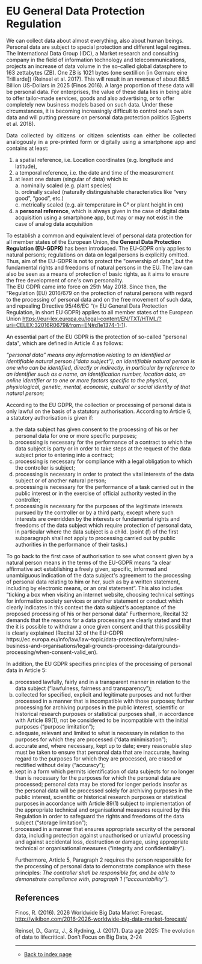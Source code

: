 # EU General Data Protection Regulation

We can collect data about almost everything, also about human beings. Personal data are subject to special protection and different legal regimes. The International Data Group (IDC), a Market research and consulting company in the field of information technology and telecommunications, projects an increase of data
volume in the so-called global datasphere to 163 zettabytes (ZB). One ZB is 1021 bytes (one sextillion [in German: eine Trilliarde]) (Reinsel et al. 2017). This will result in an
revenue of about 88.5 Billion US-Dollars in 2025 (Finos 2016). A large proportion of these data will be personal data. For enterprises, the value of these data lies in being able to offer tailor-made services, goods and also advertising, or to offer completely new business models based on such data. Under these circumstances, it is becoming increasingly difficult to control one's own data and will putting pressure on personal data protection politics (Egberts et al. 2018).

<p align="justify">Data collected by citizens or citizen scientists can either be collected analogously in a pre-printed form or digitally using a smartphone app and contains at least:</p> 

1.  a spatial reference, i.e. Location coordinates (e.g. longitude and latitude),  
2.  a temporal reference, i.e. the date and time of the measurement  
3.  at least one datum (singular of data) which is:  
    a.  nominally scaled (e.g. plant species)  
    b.  ordinally scaled (naturally distinguishable characteristics like “very good”, “good”, etc.)  
    c.  metrically scaled (e.g. air temperature in C° or plant height in cm)    
4.  a **personal reference**, which is always given in the case of digital data acquisition using a smartphone app, but may or may not exist in the case of analog data acquisition  

To establish a common and equivalent level of personal data protection for all member states of the European Union, the **General Data Protection Regulation (EU-GDPR)** has been introduced. The EU-GDPR only applies to natural persons; regulations on data on legal persons is explicitly omitted. Thus, aim of the EU-GDPR is not to protect the "ownership of data", but the fundamental rights and freedoms of natural persons in the EU. The law can also be seen as a means of protection of basic rights, as it aims to ensure the free development of one's own personality.  
The EU GDPR came into force on 25th May 2018. Since then, the “Regulation (EU) 2016/679 on the protection of natural persons with regard to the processing of personal data and on the free movement of such data, and repealing Directive 95/46/EC “(= EU General Data Protection Regulation, in short EU GDPR) applies to all member states of the European Union https://eur-lex.europa.eu/legal-content/EN/TXT/HTML/?uri=CELEX:32016R0679&from=EN#d1e1374-1-1).  

An essential part of the EU GDPR is the protection of so-called "personal data", which are defined in Article 4 as follows:  

*“personal data” means any information relating to an identified or identifiable natural person (“data subject”); an identifiable natural person is one who can be identified, directly or indirectly, in particular by reference to an identifier such as a name, an identification number, location data, an online identifier or to one or more factors specific to the physical, physiological, genetic, mental, economic, cultural or social identity of that natural person;*  

According to the EU GDPR, the collection or processing of personal data is only lawful on the basis of a statutory authorisation. According to Article 6, a statutory authorisation is given if:  
<ol type="a">
    <li> the data subject has given consent to the processing of his or her personal data for one or more specific purposes;</li>
    <li> processing is necessary for the performance of a contract to which the data subject is party or in order to take steps at the request of the data subject prior to entering into a contract;</li>  
    <li> processing is necessary for compliance with a legal obligation to which the controller is subject;</li>  
    <li> processing is necessary in order to protect the vital interests of the data subject or of another natural person;</li>  
    <li> processing is necessary for the performance of a task carried out in the public interest or in the exercise of official authority vested in the controller;</li>
    <li> processing is necessary for the purposes of the legitimate interests pursued by the controller or by a third party, except where such interests are overridden by the interests or fundamental rights and freedoms of the data subject which require protection of personal data, in particular where the data subject is a child.  
        (point (f) of the first subparagraph shall not apply to processing carried out by public authorities in the performance of their tasks.)</li>
</ol>
To go back to the first case of authorisation to see what consent given by a natural person means in the terms of the EU-GDPR means “a clear affirmative act establishing a freely given, specific, informed and unambiguous indication of the data subject's agreement to the processing of personal data relating to him or her, such as by a written statement, including by electronic means, or an oral statement”. This also includes “ticking a box when visiting an internet website, choosing technical settings for information society services or another statement or conduct which clearly indicates in this context the data subject's acceptance of the proposed processing of his or her personal data” Furthermore, Recital 32 demands that the reasons for a data processing are clearly stated and that the it is possible to withdraw a once given consent and that this possibility is clearly explained (Recital 32 of the EU-GDPR https://ec.europa.eu/info/law/law-topic/data-protection/reform/rules-business-and-organisations/legal-grounds-processing-data/grounds-processing/when-consent-valid_en).  

In addition, the EU GDPR specifies principles of the processing of personal data in Article 5:  
<ol type="a">
    <li> processed lawfully, fairly and in a transparent manner in relation to the data subject (“lawfulness, fairness and transparency”); </li>
    <li> collected for specified, explicit and legitimate purposes and not further processed in a manner that is incompatible with those purposes; further processing for archiving purposes in the public interest, scientific or historical research purposes or statistical purposes shall, in accordance with Article 89(1), not be considered to be incompatible with the initial purposes (“purpose limitation”);</li>
    <li> adequate, relevant and limited to what is necessary in relation to the purposes for which they are processed (“data minimisation”);</li>
    <li> accurate and, where necessary, kept up to date; every reasonable step must be taken to ensure that personal data that are inaccurate, having regard to the purposes for which they are processed, are erased or rectified without delay (“accuracy”);</li>
    <li> kept in a form which permits identification of data subjects for no longer than is necessary for the purposes for which the personal data are processed; personal data may be stored for longer periods insofar as the personal data will be processed solely for archiving purposes in the public interest, scientific or historical research purposes or statistical purposes in accordance with Article 89(1) subject to implementation of the appropriate technical and organisational measures required by this Regulation in order to safeguard the rights and freedoms of the data subject (“storage limitation”);</li>
    <li> processed in a manner that ensures appropriate security of the personal data, including protection against unauthorised or unlawful processing and against accidental loss, destruction or damage, using appropriate technical or organisational measures (“integrity and confidentiality”).</li>
    
Furthermore, Article 5, Paragraph 2 requires the person responsible for the processing of personal data to demonstrate compliance with these principles:
*The controller shall be responsible for, and be able to demonstrate compliance with, paragraph 1 (“accountability”).*



## References

Finos, R. (2016). 2026 Worldwide Big Data Market Forecast. http://wikibon.com/2016-2026-worldwide-big-data-market-forecast/  

Reinsel, D., Gantz, J., & Rydning, J. (2017). Data age 2025: The evolution of data to lifecritical. Don’t Focus on Big Data, 2-24  


---  
* [Back to index page](../index.md)

